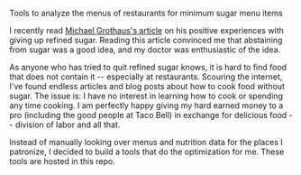 Tools to analyze the menus of restaurants for minimum sugar menu items

I recently read [Michael Grothaus's article](https://www.fastcompany.com/3050319/lessons-learned/how-giving-up-refined-sugar-changed-my-brain) on his positive experiences with giving up refined sugar.
Reading this article convinced me that abstaining from sugar was a good idea, and my doctor was enthusiastic of the idea.

As anyone who has tried to quit refined sugar knows, it is hard to find food that does not contain it -- especially at restaurants.
Scouring the internet, I've found endless articles and blog posts about how to cook food without sugar.
The issue is: I have no interest in learning how to cook or spending any time cooking.
I am perfectly happy giving my hard earned money to a pro (including the good people at Taco Bell) in exchange for delicious food -- division of labor and all that.

Instead of manually looking over menus and nutrition data for the places I patronize, I decided to build a tools that do the optimization for me.
These tools are hosted in this repo.
